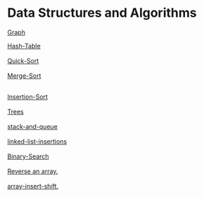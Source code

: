 # Data Structures and Algorithms


[Graph](./javascript/Graph/)

[Hash-Table](./javascript/HashTables/)
<br> <br> 
[Quick-Sort](./javascript/quicksort/) 
<br> <br> 
[Merge-Sort](./javascript/MergeSort/) <br> <br> 

[Insertion-Sort](./javascript/Insertion-Sort/) <br> <br> 
[Trees](./javascript/Binary-Tree/) <br> <br>
[stack-and-queue](./javascript/stack-and-queue/) <br> <br>
[linked-list-insertions](./javascript/linked-list/) <br> <br>
[Binary-Search](./array-binary-search/BinarySearchpng.png) <br> <br>
[Reverse an array.](./Reverse/README.md) <br> <br>
[array-insert-shift.](./array-insert-shift/addNewvalueatspeceificindex.png) <br>
